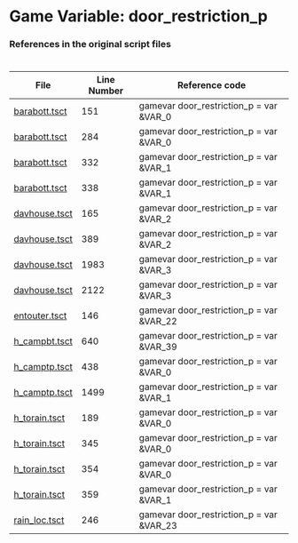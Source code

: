 # Game Variable: door_restriction_p
### References in the original script files

#

| File | Line Number | Reference code |
| --- | --- | --- |
| [barabott.tsct](../../../out/barabott.tsct#L151) | 151 | gamevar door_restriction_p = var &VAR_0 |
| [barabott.tsct](../../../out/barabott.tsct#L284) | 284 | gamevar door_restriction_p = var &VAR_0 |
| [barabott.tsct](../../../out/barabott.tsct#L332) | 332 | gamevar door_restriction_p = var &VAR_1 |
| [barabott.tsct](../../../out/barabott.tsct#L338) | 338 | gamevar door_restriction_p = var &VAR_1 |
| [davhouse.tsct](../../../out/davhouse.tsct#L165) | 165 | gamevar door_restriction_p = var &VAR_2 |
| [davhouse.tsct](../../../out/davhouse.tsct#L389) | 389 | gamevar door_restriction_p = var &VAR_2 |
| [davhouse.tsct](../../../out/davhouse.tsct#L1983) | 1983 | gamevar door_restriction_p = var &VAR_3 |
| [davhouse.tsct](../../../out/davhouse.tsct#L2122) | 2122 | gamevar door_restriction_p = var &VAR_3 |
| [entouter.tsct](../../../out/entouter.tsct#L146) | 146 | gamevar door_restriction_p = var &VAR_22 |
| [h_campbt.tsct](../../../out/h_campbt.tsct#L640) | 640 | gamevar door_restriction_p = var &VAR_39 |
| [h_camptp.tsct](../../../out/h_camptp.tsct#L438) | 438 | gamevar door_restriction_p = var &VAR_0 |
| [h_camptp.tsct](../../../out/h_camptp.tsct#L1499) | 1499 | gamevar door_restriction_p = var &VAR_1 |
| [h_torain.tsct](../../../out/h_torain.tsct#L189) | 189 | gamevar door_restriction_p = var &VAR_0 |
| [h_torain.tsct](../../../out/h_torain.tsct#L345) | 345 | gamevar door_restriction_p = var &VAR_0 |
| [h_torain.tsct](../../../out/h_torain.tsct#L354) | 354 | gamevar door_restriction_p = var &VAR_0 |
| [h_torain.tsct](../../../out/h_torain.tsct#L359) | 359 | gamevar door_restriction_p = var &VAR_1 |
| [rain_loc.tsct](../../../out/rain_loc.tsct#L246) | 246 | gamevar door_restriction_p = var &VAR_23 |
